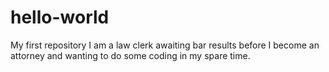 # hello-world
My first repository
I am a law clerk awaiting bar results before I become an attorney and wanting to do some coding in my spare time.
